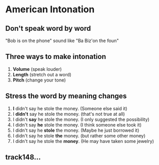 # American Intonation

## Don't speak word by word

"Bob is on the phone" sound like "Ba Biz'on the foun"



## Three ways to make intonation

1. **Volume** (speak louder)
2. **Length** (stretch out a word)
3. **Pitch** (change your tone)



## Stress the word by meaning changes

1. **I** didn't say he stole the money.  (Someone else said it)
2. I **didn't** say he stole the money.  (that's not true at all)
3. I didn't **say** he stole the money.  (I only suggested the possibility)
4. I didn't say **he** stole the money.  (I think someone else took it)
5. I didn't say he **stole** the money.  (Maybe he just borrowed it)
6. I didn't say he stole **the** money.  (but rather some other money)
7. I didn't say he stole the **money**.  (He may have taken some jewelry)


## track148...
